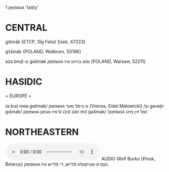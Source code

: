 געשמאַק 1
'tasty'

CENTRAL
========

gišmák {ETCP, Sîg Felső Szek, 47223}

gʲɪšmák {POLAND, Wolbrom, 50196}

aza brojt ɩz gəšmak אַזאַ ברויט איז געשמאַק {POLAND, Warsaw, 52211}

HASIDIC
=======
= EUROPE = 

/a bɩsl̩ meʁ gəšmak/ אַ ביסל מער געשמאַק {Vienna, Eidel Malowicki}
/sɩ gəvejn gɩšmak/ ס'איז געווען געשמאַק
/zɔl zan mɩt gəšmak/ !זאָל זײַן מיט געשמאַק

NORTHEASTERN
==============

<audio controls src="https://ia801509.us.archive.org/26/items/WolfBurko/NemAShtikeleFleyshDiFleyshIzGeshmak-WolfBurko.mp3"></audio>
AUDIO Wolf Burko {Pinsk, Belarus}
נעם אַ שטיקעלע פֿלייש, די פֿלייש איז געשמאַק.